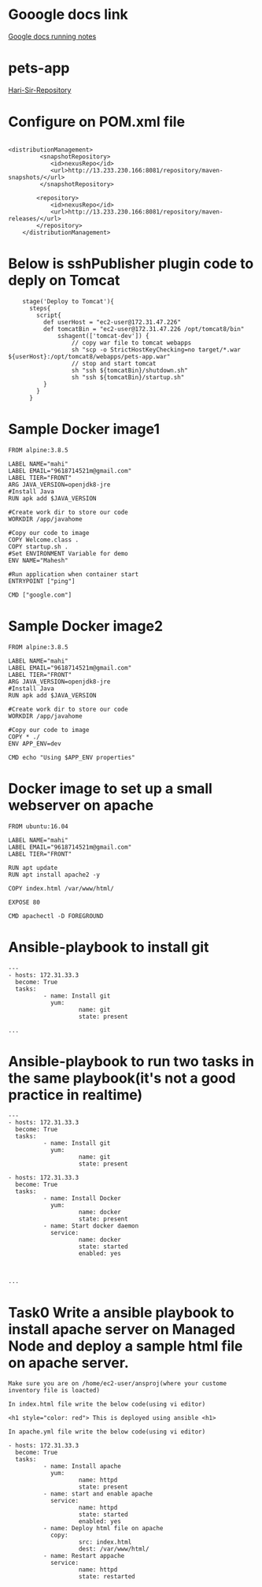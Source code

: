 # Gooogle docs link

[Google docs running notes](https://docs.google.com/document/d/12pLDe3ONtasPd5FL_RJQZAMqDFDVUUVZBtPOdh6D3I0/edit)

# pets-app
[Hari-Sir-Repository](https://github.com/javahometech/pets-app)

# Configure on POM.xml file
```

<distributionManagement>
		 <snapshotRepository>
		    <id>nexusRepo</id>
		    <url>http://13.233.230.166:8081/repository/maven-snapshots/</url>
		 </snapshotRepository>
		
		<repository>
		    <id>nexusRepo</id>
		    <url>http://13.233.230.166:8081/repository/maven-releases/</url>
		</repository>
  	</distributionManagement>
```
# Below is sshPublisher plugin code to deply on Tomcat

```
    stage('Deploy to Tomcat'){
      steps{
        script{
          def userHost = "ec2-user@172.31.47.226"
          def tomcatBin = "ec2-user@172.31.47.226 /opt/tomcat8/bin"
	   		  sshagent(['tomcat-dev']) {
                  // copy war file to tomcat webapps
                  sh "scp -o StrictHostKeyChecking=no target/*.war ${userHost}:/opt/tomcat8/webapps/pets-app.war"
                  // stop and start tomcat
                  sh "ssh ${tomcatBin}/shutdown.sh"
                  sh "ssh ${tomcatBin}/startup.sh"
          }
        }
      }
```
# Sample Docker image1
```
FROM alpine:3.8.5

LABEL NAME="mahi"
LABEL EMAIL="9618714521m@gmail.com"
LABEL TIER="FRONT"
ARG JAVA_VERSION=openjdk8-jre
#Install Java
RUN apk add $JAVA_VERSION

#Create work dir to store our code
WORKDIR /app/javahome

#Copy our code to image
COPY Welcome.class .
COPY startup.sh .
#Set ENVIRONMENT Variable for demo
ENV NAME="Mahesh"

#Run application when container start
ENTRYPOINT ["ping"]

CMD ["google.com"]

```
# Sample Docker image2

```
FROM alpine:3.8.5

LABEL NAME="mahi"
LABEL EMAIL="9618714521m@gmail.com"
LABEL TIER="FRONT"
ARG JAVA_VERSION=openjdk8-jre
#Install Java
RUN apk add $JAVA_VERSION

#Create work dir to store our code
WORKDIR /app/javahome

#Copy our code to image
COPY * ./
ENV APP_ENV=dev

CMD echo "Using $APP_ENV properties"

```
# Docker image to set up a small webserver on apache
```
FROM ubuntu:16.04

LABEL NAME="mahi"
LABEL EMAIL="9618714521m@gmail.com"
LABEL TIER="FRONT"

RUN apt update
RUN apt install apache2 -y

COPY index.html /var/www/html/

EXPOSE 80

CMD apachectl -D FOREGROUND

```
# Ansible-playbook to install git
```
---
- hosts: 172.31.33.3
  become: True
  tasks:
          - name: Install git
            yum:
                    name: git
                    state: present

...

```
# Ansible-playbook to run two tasks in the same playbook(it's not a good practice in realtime)
```
---
- hosts: 172.31.33.3
  become: True
  tasks:
          - name: Install git
            yum:
                    name: git
                    state: present

- hosts: 172.31.33.3
  become: True
  tasks:
          - name: Install Docker
            yum:
                    name: docker
                    state: present
          - name: Start docker daemon
            service:
                    name: docker
                    state: started
                    enabled: yes



...

```
# Task0 Write a ansible playbook to install apache server on Managed Node and deploy a sample html file on apache server.
```
Make sure you are on /home/ec2-user/ansproj(where your custome inventory file is loacted)

In index.html file write the below code(using vi editor)

<h1 style="color: red"> This is deployed using ansible <h1>

In apache.yml file write the below code(using vi editor)

- hosts: 172.31.33.3
  become: True
  tasks:
          - name: Install apache
            yum:
                    name: httpd
                    state: present
          - name: start and enable apache
            service:
                    name: httpd
                    state: started
                    enabled: yes
          - name: Deploy html file on apache
            copy:
                    src: index.html
                    dest: /var/www/html/
          - name: Restart appache
            service:
                    name: httpd
                    state: restarted




```


